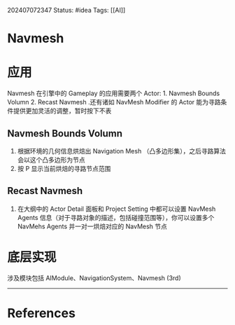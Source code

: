 202407072347
Status: #idea
Tags: [[AI]]
# Navmesh
# 应用
Navmesh 在引擎中的 Gameplay 的应用需要两个 Actor: 1. Navmesh Bounds Volumn 2. Recast Navmesh .还有诸如 NavMesh Modifier 的 Actor 能为寻路条件提供更加灵活的调整，暂时按下不表
## Navmesh Bounds Volumn
1. 根据环境的几何信息烘焙出 Navigation Mesh （凸多边形集），之后寻路算法会以这个凸多边形为节点
2. 按 P 显示当前烘焙的寻路节点范围
## Recast Navmesh
1. 在大纲中的 Actor Detail 面板和 Project Setting 中都可以设置 NavMesh Agents 信息（对于寻路对象的描述，包括碰撞范围等），你可以设置多个 NavMehs Agents 并一对一烘焙对应的 NavMesh 节点

# 底层实现
涉及模块包括 AIModule、NavigationSystem、Navmesh (3rd)

---
# References